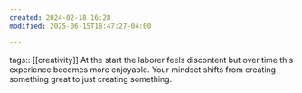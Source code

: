 ```yaml
---
created: 2024-02-18 16:28
modified: 2025-06-15T18:47:27-04:00

---
```

tags:: [[creativity]]
At the start the laborer feels discontent but over time this experience becomes more enjoyable. Your mindset shifts from creating something great to just creating something.
